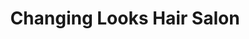 ---
title: "Changing Looks Hair Salon"
url: /hattiesburg/changing-looks-hair-salon/
shop: hairdresser
---